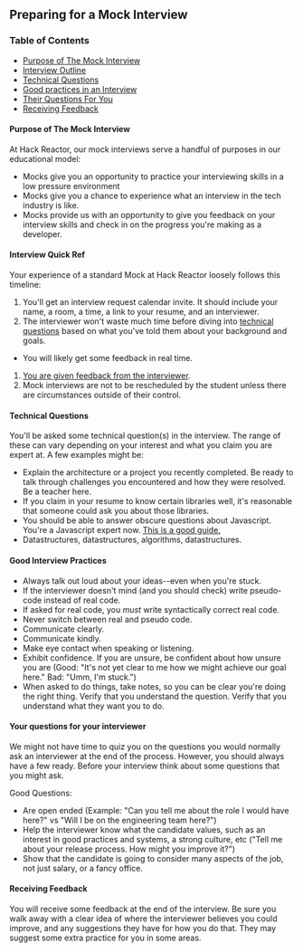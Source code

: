 ## Preparing for a Mock Interview

### Table of Contents

- [Purpose of The Mock Interview](#purpose)
- [Interview Outline](#interview-quickref)
- [Technical Questions](#technical-questions)
- [Good practices in an Interview](#good-practices)
- [Their Questions For You](#interviewee-questions)
- [Receiving Feedback](#student-feedback)


#### <a name="purpose"></a> Purpose of The Mock Interview

At Hack Reactor, our mock interviews serve a handful of purposes in our educational model:

* Mocks give you an opportunity to practice your interviewing skills in a low pressure environment
* Mocks give you a chance to experience what an interview in the tech industry is like.
* Mocks provide us with an opportunity to give you feedback on your interview skills and check in on the progress you're making as a developer.

#### <a name="interview-quickref"></a> Interview Quick Ref

Your experience of a standard Mock at Hack Reactor loosely follows this timeline:

1. You'll get an interview request calendar invite.  It should include your name, a room, a time, a link to your resume, and an interviewer.
1. The interviewer won't waste much time before diving into [technical questions](#technical-questions) based on what you've told them about your background and goals.
  - You will likely get some feedback in real time.
1. [You are given feedback from the interviewer](#student-feedback).
1. Mock interviews are not to be rescheduled by the student unless there are circumstances outside of their control.

#### <a name="technical-questions"></a> Technical Questions

You'll be asked some technical question(s) in the interview.  The range of these can vary depending on your interest and what you claim you are expert at.  A few examples might be:

* Explain the architecture or a project you recently completed.  Be ready to talk through challenges you encountered and how they were resolved.  Be a teacher here.
* If you claim in your resume to know certain libraries well, it's reasonable that someone could ask you about those libraries.
* You should be able to answer obscure questions about Javascript.  You're a Javascript expert now. [This is a good guide.](http://bonsaiden.github.io/JavaScript-Garden/)
* Datastructures, datastructures, algorithms, datastructures.


#### <a name="good-practices"></a> Good Interview Practices

* Always talk out loud about your ideas--even when you're stuck.
* If the interviewer doesn't mind (and you should check) write pseudo-code instead of real code.
* If asked for real code, you *must* write syntactically correct real code.
* Never switch between real and pseudo code.
* Communicate clearly.
* Communicate kindly.
* Make eye contact when speaking or listening.
* Exhibit confidence.  If you are unsure, be confident about how unsure you are (Good: "It's not yet clear to me how we might achieve our goal here." Bad: "Umm, I'm stuck.")
* When asked to do things, take notes, so you can be clear you're doing the right thing.  Verify that you understand the question.  Verify that you understand what they want you to do.

#### <a name="interviewee-questions"></a> Your questions for your interviewer

We might not have time to quiz you on the questions you would normally ask an interviewer at the end of the process.  However, you should always have a few ready.  Before your interview think about some questions that you might ask.

Good Questions:

* Are open ended (Example: "Can you tell me about the role I would have here?" vs "Will I be on the engineering team here?")
* Help the interviewer know what the candidate values, such as an interest in good practices and systems, a strong culture, etc  ("Tell me about your release process.  How might you improve it?")
* Show that the candidate is going to consider many aspects of the job, not just salary, or a fancy office.

#### <a name="student-feedback"></a> Receiving Feedback

You will receive some feedback at the end of the interview.  Be sure you walk away with a clear idea of where the interviewer believes you could improve, and any suggestions they have for how you do that.  They may suggest some extra practice for you in some areas.
